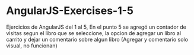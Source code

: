 # AngularJS-Exercises-1-5
 Ejercicios de AngularJS del 1 al 5, En el punto 5 se agregó un contador de visitas segun el libro que se seleccione, la opcion de agregar un libro al carrito y dejar un comentario sobre algun libro (Agregar y comentario solo visual, no funcionan) 
